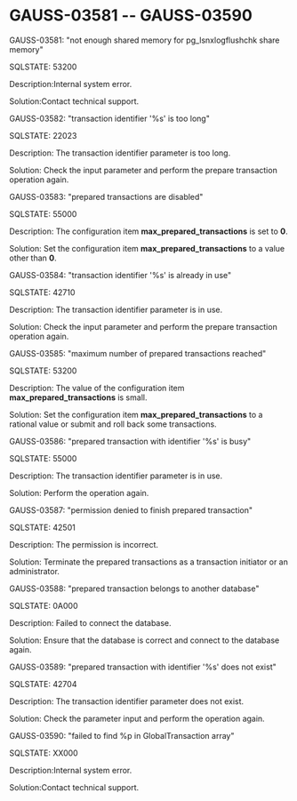 # GAUSS-03581 -- GAUSS-03590<a name="EN-US_TOPIC_0302072885"></a>

GAUSS-03581: "not enough shared memory for pg\_lsnxlogflushchk share memory"

SQLSTATE: 53200

Description:Internal system error.

Solution:Contact technical support.

GAUSS-03582: "transaction identifier '%s' is too long"

SQLSTATE: 22023

Description: The transaction identifier parameter is too long.

Solution: Check the input parameter and perform the prepare transaction operation again.

GAUSS-03583: "prepared transactions are disabled"

SQLSTATE: 55000

Description: The configuration item  **max\_prepared\_transactions**  is set to  **0**.

Solution: Set the configuration item  **max\_prepared\_transactions**  to a value other than  **0**.

GAUSS-03584: "transaction identifier '%s' is already in use"

SQLSTATE: 42710

Description: The transaction identifier parameter is in use.

Solution: Check the input parameter and perform the prepare transaction operation again.

GAUSS-03585: "maximum number of prepared transactions reached"

SQLSTATE: 53200

Description: The value of the configuration item  **max\_prepared\_transactions**  is small.

Solution: Set the configuration item  **max\_prepared\_transactions**  to a rational value or submit and roll back some transactions.

GAUSS-03586: "prepared transaction with identifier '%s' is busy"

SQLSTATE: 55000

Description: The transaction identifier parameter is in use.

Solution: Perform the operation again.

GAUSS-03587: "permission denied to finish prepared transaction"

SQLSTATE: 42501

Description: The permission is incorrect. 

Solution: Terminate the prepared transactions as a transaction initiator or an administrator.

GAUSS-03588: "prepared transaction belongs to another database"

SQLSTATE: 0A000

Description: Failed to connect the database.

Solution: Ensure that the database is correct and connect to the database again.

GAUSS-03589: "prepared transaction with identifier '%s' does not exist"

SQLSTATE: 42704

Description: The transaction identifier parameter does not exist.

Solution: Check the parameter input and perform the operation again.

GAUSS-03590: "failed to find %p in GlobalTransaction array"

SQLSTATE: XX000

Description:Internal system error.

Solution:Contact technical support.


